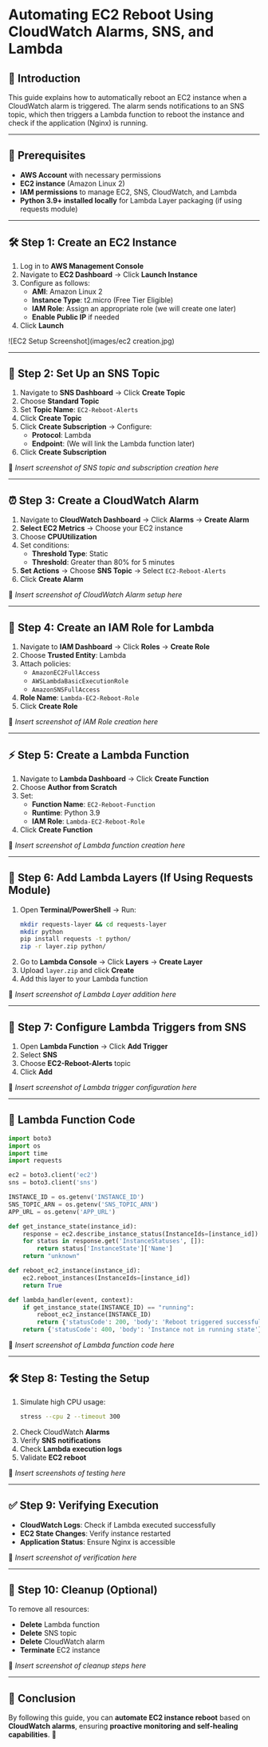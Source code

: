 # Automating EC2 Reboot Using CloudWatch Alarms, SNS, and Lambda

## 📌 Introduction
This guide explains how to automatically reboot an EC2 instance when a CloudWatch alarm is triggered. The alarm sends notifications to an SNS topic, which then triggers a Lambda function to reboot the instance and check if the application (Nginx) is running.

---

## 🔧 Prerequisites
- **AWS Account** with necessary permissions
- **EC2 instance** (Amazon Linux 2)
- **IAM permissions** to manage EC2, SNS, CloudWatch, and Lambda
- **Python 3.9+ installed locally** for Lambda Layer packaging (if using requests module)

---

## 🛠 Step 1: Create an EC2 Instance
1. Log in to **AWS Management Console**
2. Navigate to **EC2 Dashboard** → Click **Launch Instance**
3. Configure as follows:
   - **AMI**: Amazon Linux 2
   - **Instance Type**: t2.micro (Free Tier Eligible)
   - **IAM Role**: Assign an appropriate role (we will create one later)
   - **Enable Public IP** if needed
4. Click **Launch**

![EC2 Setup Screenshot](images/ec2 creation.jpg)

---

## 🔔 Step 2: Set Up an SNS Topic
1. Navigate to **SNS Dashboard** → Click **Create Topic**
2. Choose **Standard Topic**
3. Set **Topic Name**: `EC2-Reboot-Alerts`
4. Click **Create Topic**
5. Click **Create Subscription** → Configure:
   - **Protocol**: Lambda
   - **Endpoint**: (We will link the Lambda function later)
6. Click **Create Subscription**

📸 *Insert screenshot of SNS topic and subscription creation here*

---

## ⏰ Step 3: Create a CloudWatch Alarm
1. Navigate to **CloudWatch Dashboard** → Click **Alarms** → **Create Alarm**
2. **Select EC2 Metrics** → Choose your EC2 instance
3. Choose **CPUUtilization**
4. Set conditions:
   - **Threshold Type**: Static
   - **Threshold**: Greater than 80% for 5 minutes
5. **Set Actions** → Choose **SNS Topic** → Select `EC2-Reboot-Alerts`
6. Click **Create Alarm**

📸 *Insert screenshot of CloudWatch Alarm setup here*

---

## 🔑 Step 4: Create an IAM Role for Lambda
1. Navigate to **IAM Dashboard** → Click **Roles** → **Create Role**
2. Choose **Trusted Entity**: Lambda
3. Attach policies:
   - `AmazonEC2FullAccess`
   - `AWSLambdaBasicExecutionRole`
   - `AmazonSNSFullAccess`
4. **Role Name**: `Lambda-EC2-Reboot-Role`
5. Click **Create Role**

📸 *Insert screenshot of IAM Role creation here*

---

## ⚡ Step 5: Create a Lambda Function
1. Navigate to **Lambda Dashboard** → Click **Create Function**
2. Choose **Author from Scratch**
3. Set:
   - **Function Name**: `EC2-Reboot-Function`
   - **Runtime**: Python 3.9
   - **IAM Role**: `Lambda-EC2-Reboot-Role`
4. Click **Create Function**

📸 *Insert screenshot of Lambda function creation here*

---

## 📂 Step 6: Add Lambda Layers (If Using Requests Module)
1. Open **Terminal/PowerShell** → Run:
   ```sh
   mkdir requests-layer && cd requests-layer
   mkdir python
   pip install requests -t python/
   zip -r layer.zip python/
   ```
2. Go to **Lambda Console** → Click **Layers** → **Create Layer**
3. Upload `layer.zip` and click **Create**
4. Add this layer to your Lambda function

📸 *Insert screenshot of Lambda Layer addition here*

---

## 🔁 Step 7: Configure Lambda Triggers from SNS
1. Open **Lambda Function** → Click **Add Trigger**
2. Select **SNS**
3. Choose **EC2-Reboot-Alerts** topic
4. Click **Add**

📸 *Insert screenshot of Lambda trigger configuration here*

---

## 📝 Lambda Function Code
```python
import boto3
import os
import time
import requests

ec2 = boto3.client('ec2')
sns = boto3.client('sns')

INSTANCE_ID = os.getenv('INSTANCE_ID')
SNS_TOPIC_ARN = os.getenv('SNS_TOPIC_ARN')
APP_URL = os.getenv('APP_URL')

def get_instance_state(instance_id):
    response = ec2.describe_instance_status(InstanceIds=[instance_id])
    for status in response.get('InstanceStatuses', []):
        return status['InstanceState']['Name']
    return "unknown"

def reboot_ec2_instance(instance_id):
    ec2.reboot_instances(InstanceIds=[instance_id])
    return True

def lambda_handler(event, context):
    if get_instance_state(INSTANCE_ID) == "running":
        reboot_ec2_instance(INSTANCE_ID)
        return {'statusCode': 200, 'body': 'Reboot triggered successfully'}
    return {'statusCode': 400, 'body': 'Instance not in running state'}
```
📸 *Insert screenshot of Lambda function code here*

---

## 🛠 Step 8: Testing the Setup
1. Simulate high CPU usage:
   ```sh
   stress --cpu 2 --timeout 300
   ```
2. Check CloudWatch **Alarms**
3. Verify **SNS notifications**
4. Check **Lambda execution logs**
5. Validate **EC2 reboot**

📸 *Insert screenshots of testing here*

---

## ✅ Step 9: Verifying Execution
- **CloudWatch Logs**: Check if Lambda executed successfully
- **EC2 State Changes**: Verify instance restarted
- **Application Status**: Ensure Nginx is accessible

📸 *Insert screenshot of verification here*

---

## 🧹 Step 10: Cleanup (Optional)
To remove all resources:
- **Delete** Lambda function
- **Delete** SNS topic
- **Delete** CloudWatch alarm
- **Terminate** EC2 instance

📸 *Insert screenshot of cleanup steps here*

---

## 🎯 Conclusion
By following this guide, you can **automate EC2 instance reboot** based on **CloudWatch alarms**, ensuring **proactive monitoring and self-healing capabilities**. 🚀
